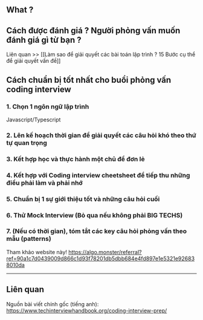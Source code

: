 

## What ?

## Cách được đánh giá ? Người phỏng vấn muốn đánh giá gì từ bạn ?

Liên quan >> [[Làm sao để giải quyết các bài toán lập trình ? 15 Bước cụ thể để giải quyết vấn đề]]



## Cách chuẩn bị tốt nhất cho buổi phỏng vấn coding interview

### 1. Chọn 1 ngôn ngữ lập trình
Javascript/Typescript
### 2. Lên kế hoạch thời gian để giải quyết các câu hỏi khó theo thứ tự quan trọng

### 3. Kết hợp học và thực hành một chủ đề đơn lẻ

### 4. Kết hợp với Coding interview cheetsheet để tiếp thu những điều phải làm và phải nhớ

### 5. Chuẩn bị 1 sự giới thiệu tốt và những câu hỏi cuối

### 6. Thử Mock Interview (Bỏ qua nếu không phải BIG TECHS)

### 7. (Nếu có thời gian), tóm tắt các key câu hỏi phỏng vấn theo mẫu (patterns)
Tham khảo website này!
https://algo.monster/referral?ref=90a1c7d0439009d866c1d93f78201db5dbb684e4fd897e1e5321e926838010da



---
## Liên quan

Nguồn bài viết chính gốc (tiếng anh):
https://www.techinterviewhandbook.org/coding-interview-prep/





